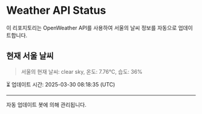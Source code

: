 
# Weather API Status

이 리포지토리는 OpenWeather API를 사용하여 서울의 날씨 정보를 자동으로 업데이트합니다.

## 현재 서울 날씨
> 서울의 현재 날씨: clear sky, 온도: 7.76°C, 습도: 36%

⏳ 업데이트 시간: 2025-03-30 08:18:35 (UTC)

---
자동 업데이트 봇에 의해 관리됩니다.
